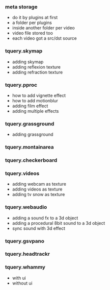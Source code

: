 ### meta storage
* do it by plugins at first
* a folder per plugins
* inside another folder per video
* video file stored too
* each video got a src/dst source

### tquery.skymap
* adding skymap
* adding reflexion texture
* adding refraction texture

### tquery.pproc
* how to add vignette effect
* how to add motionblur
* adding film effect
* adding multiple effects

### tquery.grassground
* adding grassground

### tquery.montainarea

### tquery.checkerboard

### tquery.videos
* adding webcam as texture
* adding videos as texture
* adding tv snow as texture

### tquery.webaudio
* adding a sound fx to a 3d object
* adding a procedural 8bit sound to a 3d object
* sync sound with 3d effect

### tquery.gsvpano

### tquery.headtrackr

### tquery.whammy
* with ui
* without ui
